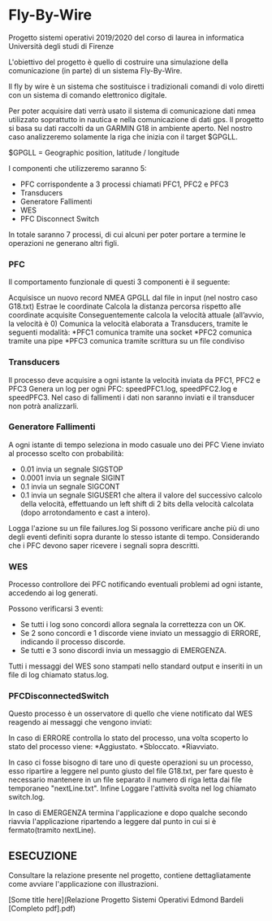 # Fly-By-Wire

Progetto sistemi operativi 2019/2020 del corso di laurea in informatica Università degli studi di Firenze

L'obiettivo del progetto è quello di costruire una simulazione della comunicazione (in parte) di un sistema Fly-By-Wire.

Il fly by wire è un sistema che sostituisce i tradizionali comandi di volo diretti con un sistema di comando elettronico digitale.

Per poter acquisire dati verrà usato il sistema di comunicazione dati nmea utilizzato soprattutto in nautica e nella comunicazione di dati gps. Il progetto si basa su dati raccolti da un GARMIN G18 in ambiente aperto.
Nel nostro caso analizzeremo solamente la riga che inizia con il target $GPGLL.

$GPGLL = Geographic position, latitude / longitude

I componenti che utilizzeremo saranno 5:
* PFC corrispondente a 3 processi chiamati PFC1, PFC2 e PFC3
* Transducers
* Generatore Fallimenti
* WES
* PFC Disconnect Switch

In totale saranno 7 processi, di cui alcuni per poter portare a termine le operazioni ne generano altri figli.


###  PFC
Il comportamento funzionale di questi 3 componenti è il seguente:

Acquisisce un nuovo record NMEA GPGLL dal file in input (nel nostro caso G18.txt)
Estrae le coordinate
Calcola la distanza percorsa rispetto alle coordinate acquisite
Conseguentemente calcola la velocità attuale (all’avvio, la velocità è 0)
Comunica la velocità elaborata a Transducers, tramite le seguenti modalità:
*PFC1 comunica tramite una socket
*PFC2 comunica tramite una pipe
*PFC3 comunica tramite scrittura su un file condiviso

###  Transducers
Il processo deve acquisire a ogni istante la velocità inviata da PFC1, PFC2 e PFC3
Genera un log per ogni PFC: speedPFC1.log, speedPFC2.log e speedPFC3.
Nel caso di fallimenti i dati non saranno inviati e il transducer non potrà analizzarli.


###  Generatore Fallimenti
A ogni istante di tempo seleziona in modo casuale uno dei PFC
Viene inviato al processo scelto con probabilità:
* 0.01 invia un segnale SIGSTOP
* 0.0001 invia un segnale SIGINT
* 0.1 invia un segnale SIGCONT
* 0.1 invia un segnale SIGUSER1 che altera il valore del successivo calcolo della velocità, effettuando un left shift di 2 bits della velocità calcolata (dopo arrotondamento e cast a intero).

Logga l'azione su un file failures.log
Si possono verificare anche più di uno degli eventi definiti sopra durante lo stesso istante di tempo. Considerando che i PFC devono saper ricevere i segnali sopra descritti.

### WES
Processo controllore dei PFC notificando eventuali problemi ad ogni istante, accedendo ai log generati.

Possono verificarsi 3 eventi:
* Se tutti i log sono concordi allora segnala la correttezza con un OK.
* Se 2 sono concordi e 1 discorde viene inviato un messaggio di ERRORE, indicando il processo discorde.
* Se tutti e 3 sono discordi invia un messaggio di EMERGENZA.

Tutti i messaggi del WES sono stampati nello standard output e inseriti in un file di log chiamato status.log.

###  PFCDisconnectedSwitch
Questo processo è un osservatore di quello che viene notificato dal WES reagendo ai messaggi che vengono inviati:

In caso di ERRORE controlla lo stato del processo, una volta scoperto lo stato del processo viene:
*Aggiustato.
*Sbloccato.
*Riavviato.

In caso ci fosse bisogno di tare uno di queste operazioni su un processo, esso ripartire a leggere nel punto giusto del file G18.txt, per fare questo è necessario mantenere in un file separato il numero di riga letta dai file temporaneo "nextLine.txt". Infine Loggare l'attività svolta nel log chiamato switch.log.

In caso di EMERGENZA termina l'applicazione e dopo qualche secondo riavvia l'applicazione ripartendo a leggere dal punto in cui si è fermato(tramito nextLine).
										 

##  ESECUZIONE 

Consultare la relazione presente nel progetto, contiene dettagliatamente come avviare l'applicazione con illustrazioni.

[Some title here](Relazione Progetto Sistemi Operativi Edmond Bardeli [Completo pdf].pdf)
